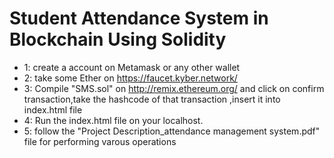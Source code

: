 
# Student Attendance System in Blockchain Using Solidity

- 1: create a account on Metamask or any other wallet 
- 2: take some Ether on https://faucet.kyber.network/
- 3: Compile "SMS.sol" on http://remix.ethereum.org/  and click on confirm transaction,take the hashcode of that transaction ,insert it into index.html file
- 4: Run the index.html file on your localhost. 
- 5: follow the "Project Description_attendance management system.pdf" file for performing varous operations
